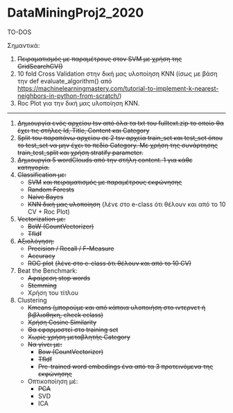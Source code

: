 # DataMiningProj2_2020

TO-DOS

Σημαντικά:
1. ~~Πειραματισμός με παραμέτρους στον SVM με χρήση της GridSearchCV()~~
2. 10 fold Cross Validation στην δική μας υλοποίηση KNN (ίσως με βάση την def evaluate_algorithm() από
 https://machinelearningmastery.com/tutorial-to-implement-k-nearest-neighbors-in-python-from-scratch/)
3. Roc Plot για την δική μας υλοποίηση KNN.
------------------------
1. ~~Δημιουργία ενός αρχείου tsv από όλα τα txt του fulltext.zip το οποίο θα έχει τις στήλες Id, Title, Content και Category~~
1. ~~Split του παραπάνω αρχείου σε 2 tsv αρχεία train_set και test_set όπου το test_set να μην έχει το πεδίο Category. Με χρήση της συνάρτησης train_test_split και χρήση stratify parameter.~~
1. ~~Δημιουργία 5 wordClouds από την στήλη content. 1 για κάθε κατηγορία.~~
1. ~~Classification με:~~
    - ~~SVM~~ ~~και πειραματισμός με παραμέτρους εκφώνησης~~
    - ~~Random Forests~~
    - ~~Naive Bayes~~
    - ~~KNN δική μας υλοποίηση~~ (λένε στο e-class ότι θέλουν και από το 10 CV + Roc Plot)
1. ~~Vectorization με:~~
    - ~~BoW (CountVectorizer)~~
    - ~~TfIdf~~
1. ~~Αξιολόγηση:~~
    - ~~Precision / Recall / F-Measure~~
    - ~~Accuracy~~
    - ~~ROC plot~~ ~~(λένε στο e-class ότι θέλουν και από το 10 CV)~~
1. Beat the Benchmark:
    - ~~Αφαίρεση stop words~~
    - ~~Stemming~~
    - Χρήση του τίτλου
1. Clustering
    - ~~Kmeans (μπορούμε και από κάποια υλοποιήση στο ιντερνετ ή βιβλιοθηκη, check eclass)~~
    - ~~Χρήση Cosine Similarity~~
    - ~~Θα εφαρμοστεί στο training set~~
    - ~~Χωρίς χρήση μεταβλητής Category~~
    - ~~Να γίνει με:~~
        - ~~Bow (CountVectorizer)~~
        - ~~TfIdf~~
        - ~~Pre-trained word embedings ένα από τα 3 προτεινόμενα της εκφώνησης~~
    - Οπτικοποίηση μέ:
        - ~~PCA~~
        - SVD
        - ICA